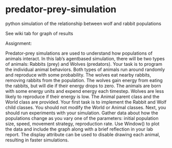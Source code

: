 # predator-prey-simulation
python simulation of the relationship between wolf and rabbit populations

See wiki tab for graph of results

Assignment:

Predator-prey simulations are used to understand how populations of animals interact. In this lab’s agentbased simulation, there will be two types of animals: Rabbits (prey) and Wolves (predators). Your task is to program the individual animal behaviors. Both types of animals run around randomly and reproduce with some probability. The wolves eat nearby rabbits, removing rabbits from the population. The wolves gain energy from eating the rabbits, but will die if their energy drops to zero. The animals are born with some energy units and expend energy each timestep. Wolves are less likely to reproduce if their energy is low. The Animal parent class and the World class are provided. Your first task is to implement the Rabbit and Wolf child classes. You should not modify the World or Animal classes. Next, you should run experiments with your simulation. Gather data about how the populations change as you vary one of the parameters: initial population size, speed, movement strategy, reproduction rate. Use Window() to plot the data and include the graph along with a brief reflection in your lab report. The display attribute can be used to
disable drawing each animal, resulting in faster simulations.
